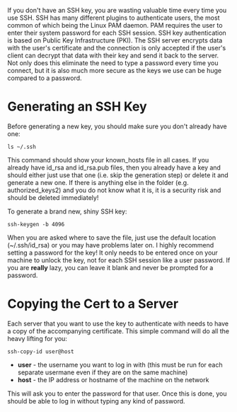 If you don't have an SSH key, you are wasting valuable time every time you use SSH. SSH has many different plugins to authenticate users, the most common of which being the Linux PAM daemon. PAM requires the user to enter their system password for each SSH session. SSH key authentication is based on Public Key Infrastructure (PKI). The SSH server encrypts data with the user's certificate and the connection is only accepted if the user's client can decrypt that data with their key and send it back to the server. Not only does this eliminate the need to type a password every time you connect, but it is also much more secure as the keys we use can be huge compared to a password.

# Generating an SSH Key

Before generating a new key, you should make sure you don't already have one:

    ls ~/.ssh

This command should show your known_hosts file in all cases. If you already have id_rsa and id_rsa.pub files, then you already have a key and should either just use that one (i.e. skip the generation step) or delete it and generate a new one. If there is anything else in the folder (e.g. authorized_keys2) and you do not know what it is, it is a security risk and should be deleted immediately!

To generate a brand new, shiny SSH key:

    ssh-keygen -b 4096

When you are asked where to save the file, just use the default location (~/.ssh/id_rsa) or you may have problems later on. I highly recommend setting a password for the key! It only needs to be entered once on your machine to unlock the key, not for each SSH session like a user password. If you are **really** lazy, you can leave it blank and never be prompted for a password.

# Copying the Cert to a Server

Each server that you want to use the key to authenticate with needs to have a copy of the accompanying certificate. This simple command will do all the heavy lifting for you:

    ssh-copy-id user@host

* **user** - the username you want to log in with (this must be run for each separate usermane even if they are on the same machine)
* **host** - the IP address or hostname of the machine on the network

This will ask you to enter the password for that user. Once this is done, you should be able to log in without typing any kind of password.